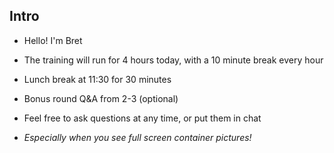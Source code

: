 ## Intro

- Hello! I'm Bret

- The training will run for 4 hours today, with a 10 minute break every hour

- Lunch break at 11:30 for 30 minutes

- Bonus round Q&A from 2-3 (optional)

- Feel free to ask questions at any time, or put them in chat

- *Especially when you see full screen container pictures!*
